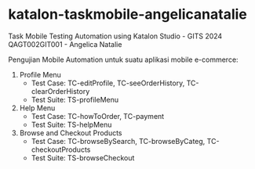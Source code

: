 # katalon-taskmobile-angelicanatalie

Task Mobile Testing Automation using Katalon Studio - GITS 2024 QAGT002GIT001 - Angelica Natalie

Pengujian Mobile Automation untuk suatu aplikasi mobile e-commerce:
1. Profile Menu
    - Test Case: TC-editProfile, TC-seeOrderHistory, TC-clearOrderHistory
    - Test Suite: TS-profileMenu
2. Help Menu
    - Test Case: TC-howToOrder, TC-payment
    - Test Suite: TS-helpMenu
3. Browse and Checkout Products
    - Test Case: TC-browseBySearch, TC-browseByCateg, TC-checkoutProducts
    - Test Suite: TS-browseCheckout
